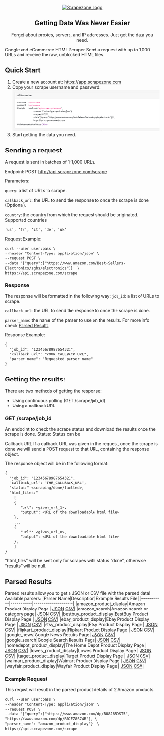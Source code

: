 <p align="center">
    <a href="https://scrapezone.com/"><img src="https://app.scrapezone.com/img/logo.svg" alt="Scrapezone Logo" width="300" height="60"></a>
  </a>
</p>

<h2 align="center">
  Getting Data Was Never Easier
</h2>

<p align="center">
Forget about proxies, servers, and IP addresses. Just get the data you need.
</p>

Google and eCommerce HTML Scraper
Send a request with up to 1,000 URLs and receive the raw, unblocked HTML files.

## Quick Start

1. Create a new account at: https://app.scrapezone.com
2. Copy your scrape username and password:
   ![Username and Password](/images/user_pass.png)
3. Start getting the data you need.

## Sending a request

A request is sent in batches of 1-1,000 URLs.

Endpoint: POST http://api.scrapezone.com/scrape

Parameters:

`query`: a list of URLs to scrape.

`callback_url`: the URL to send the response to once the scrape is done (Optional).

`country`: the country from which the request should be originated. Supported countries:

`'us', 'fr', 'it', 'de', 'uk'`

Request Example:

```
curl --user user:pass \
--header "Content-Type: application/json" \
--request POST \
--data '{"query":["https://www.amazon.com/Best-Sellers-Electronics/zgbs/electronics"]}' \
https://api.scrapezone.com/scrape
```

### Response

The response will be formatted in the following way:
`job_id`: a list of URLs to scrape.

`callback_url`: the URL to send the response to once the scrape is done.

`parser_name`: the name of the parser to use on the results. For more info check [Parsed Results](https://github.com/Scrapezone/examples/blob/master/README.md#parsed-results)

Response Example:

```
{
  "job_id": "12345678987654321",
  "callback_url": "YOUR_CALLBACK_URL",
  "parser_name": "Requested parser name"
}
```

## Getting the results:

There are two methods of getting the response:

- Using continuous polling (GET /scrape/job_id)
- Using a callback URL

### GET /scrape/job_id

An endpoint to check the scrape status and download the results once the scrape is done.
Status:
Status can be

Callback URL
If a callback URL was given in the request, once the scrape is done we will send a POST request to that URL, containing the response object.

The response object will be in the following format:

```
{
  "job_id": "12345678987654321",
  "callback_url": "THE_CALLBACK_URL",
  "status:" <scraping/done/faulted>,
  "html_files:"
    [
    {
       "url": <given_url_1>,
       "output": <URL of the downloadable html file>
    },
    ...
    {
       "url": <given_url_n>,
       "output": <URL of the downloadable html file>
    },
    ]
}
```

“html_files” will be sent only for scrapes with status “done”, otherwise “results” will be null.

## Parsed Results

Parsed results allow you to get a JSON or CSV file with the parsed data!
Available parsers:
|Parser Name|Description|Example Results File|
|-----------|-----------|--------------------|
|amazon_product_display|Amazon Product Display Page | [JSON](/data/amazon_product_display/result.json) [CSV](data/amazon_product_display/result.csv)|
|amazon_search|Amazon search or category page| [JSON](/data/amazon_search/result.json) [CSV](/data/amazon_search/result.csv)|
|bestbuy_product_display|BestBuy Product Display Page | [JSON](/data/bestbuy_product_display/result.json) [CSV](/data/bestbuy_product_display/result.csv)|
|ebay_product_display|Ebay Product Display Page | [JSON](/data/ebay_product_display/result.json) [CSV](/data/ebay_product_display/result.csv)|
|etsy_product_display|Etsy Product Display Page | [JSON](/data/etsy_product_display/result.json) [CSV](/data/etsy_product_display/result.csv)|
|flipkart_product_display|Flipkart Product Display Page | [JSON](/data/flipkart_product_display/result.json) [CSV](/data/flipkart_product_display/result.csv)|
|google_news|Google News Results Page| [JSON](/data/google_news/result.json) [CSV](/data/google_news/result.csv)|
|google_search|Google Search Results Page| [JSON](/data/google_search/result.json) [CSV](/data/google_search/result.csv)|
|homedepot_product_display|The Home Depot Product Display Page | [JSON](/data/homedepot_product_display/result.json) [CSV](/data/homedepot_product_display/result.csv)|
|lowes_product_display|Lowes Product Display Page | [JSON](/data/lowes_product_display/result.json) [CSV](/data/lowes_product_display/result.csv)|
|target_product_display|Target Product Display Page | [JSON](/data/target_product_display/result.json) [CSV](/data/target_product_display/result.csv)|
|walmart_product_display|Walmart Product Display Page | [JSON](/data/walmart_product_display/result.json) [CSV](/data/walmart_product_display/result.csv)|
|wayfair_product_display|Wayfair Product Display Page | [JSON](/data/wayfair_product_display/result.json) [CSV](/data/wayfair_product_display/result.csv)|

### Example Request

This requst will result in the parsed product details of 2 Amazon products.

```
curl --user user:pass \
--header "Content-Type: application/json" \
--request POST \
--data '{"query":["https://www.amazon.com/dp/B08J65DST5", "https://www.amazon.com/dp/B07FZ8S74R"], \
"parser_name": "amazon_product_display"}' \
https://api.scrapezone.com/scrape
```
